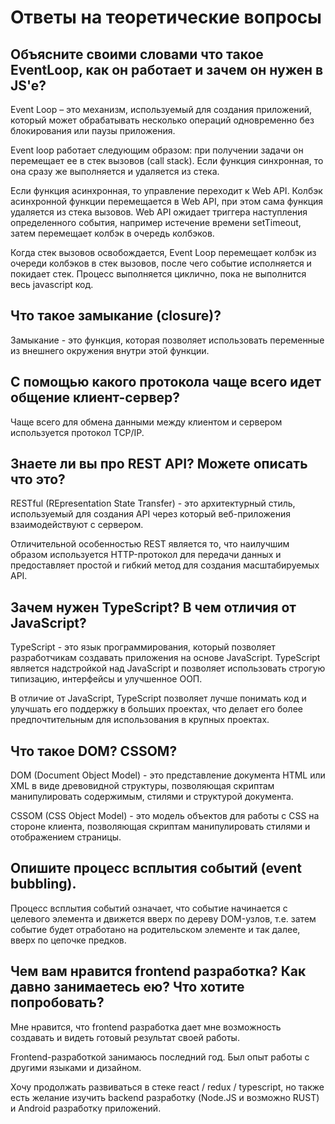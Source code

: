 # Ответы на теоретические вопросы

## Объясните своими словами что такое EventLoop, как он работает и зачем он нужен в JS'e?

Event Loop – это механизм, используемый для создания приложений, который может обрабатывать несколько операций одновременно без блокирования или паузы приложения.

Event loop работает следующим образом: при получении задачи он перемещает ее в стек вызовов (call stack). Если функция синхронная, то она сразу же выполняется и удаляется из стека. 

Если функция асинхронная, то управление переходит к Web API. Колбэк асинхронной функции перемещается в Web API, при этом сама функция удаляется из стека вызовов. Web API ожидает триггера наступления определенного события, например истечение времени setTimeout, затем перемещает колбэк в очередь колбэков. 

Когда стек вызовов освобождается, Event Loop перемещает колбэк из очереди колбэков в стек вызовов, после чего событие исполняется и покидает стек. Процесс выполняется циклично, пока не выполнится весь javascript код.

## Что такое замыкание (closure)?

Замыкание - это функция, которая позволяет использовать переменные из внешнего окружения внутри этой функции.

## С помощью какого протокола чаще всего идет общение клиент-сервер?

Чаще всего для обмена данными между клиентом и сервером используется протокол TCP/IP.

## Знаете ли вы про REST API? Можете описать что это?

RESTful (REpresentation State Transfer) - это архитектурный стиль, используемый для создания API через который веб-приложения взаимодействуют с сервером.

Отличительной особенностью REST является то, что наилучшим образом используется HTTP-протокол для передачи данных и предоставляет простой и гибкий метод для создания масштабируемых API.

## Зачем нужен TypeScript? В чем отличия от JavaScript?

TypeScript - это язык программирования, который позволяет разработчикам создавать приложения на основе JavaScript. TypeScript является надстройкой над JavaScript и позволяет использовать строгую типизацию, интерфейсы и улучшенное ООП.

В отличие от JavaScript, TypeScript позволяет лучше понимать код и улучшать его поддержку в больших проектах, что делает его более предпочтительным для использования в крупных проектах.

## Что такое DOM? CSSOM?

DOM (Document Object Model) - это представление документа HTML или XML в виде древовидной структуры, позволяющая скриптам манипулировать содержимым, стилями и структурой документа.

CSSOM (CSS Object Model) - это модель объектов для работы с CSS на стороне клиента, позволяющая скриптам манипулировать стилями и отображением страницы.

## Опишите процесс всплытия событий (event bubbling).

Процесс всплытия событий означает, что событие начинается с целевого элемента и движется вверх по дереву DOM-узлов, т.е. затем событие будет отработано на родительском элементе и так далее, вверх по цепочке предков.

## Чем вам нравится frontend разработка? Как давно занимаетесь ею? Что хотите попробовать?

Мне нравится, что frontend разработка дает мне возможность создавать и видеть готовый результат своей работы.

Frontend-разработкой занимаюсь последний год. Был опыт работы с другими языками и дизайном.

Хочу продолжать развиваться в стеке react / redux / typescript, но также есть желание изучить backend разработку (Node.JS и возможно RUST) и Android разработку приложений.